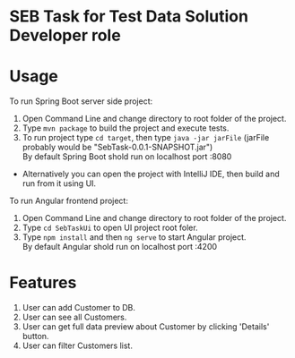 # SEB Task for Test Data Solution Developer role

# Usage
To run Spring Boot server side project: 

1. Open Command Line and change directory to root folder of the project.
2. Type ```mvn package``` to build the project and execute tests.
3. To run project type ```cd target```, then type ```java -jar jarFile``` (jarFile probably would be "SebTask-0.0.1-SNAPSHOT.jar")<br/>
By default Spring Boot shold run on localhost port :8080
* Alternatively you can open the project with IntelliJ IDE, then build and run from it using UI.

To run Angular frontend project: 

1. Open Command Line and change directory to root folder of the project.
2. Type ```cd SebTaskUi``` to open UI project root foler.
3. Type ```npm install``` and then ```ng serve``` to start Angular project.<br/>
By default Angular shold run on localhost port :4200

# Features
1. User can add Customer to DB.
2. User can see all Customers.
3. User can get full data preview about Customer by clicking 'Details' button.
4. User can filter Customers list.
